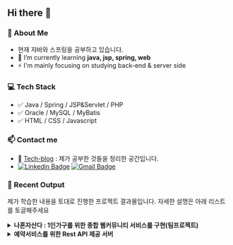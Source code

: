 ## Hi there 👋
### 💬 About Me
- 현재 자바와 스프링을 공부하고 있습니다.
- 🌱 I’m currently learning __java, jsp, spring, web__
- ⚡ I'm mainly focusing on studying back-end & server side

### &#128187; Tech Stack
- &#9989; Java / Spring / JSP&Servlet / PHP 
- &#9989; Oracle / MySQL / MyBatis
- &#9989; HTML / CSS / Javascript

### 📫 Contact me
- 📝 [Tech-blog](https://junu0516.tistory.com/) : 제가 공부한 것들을 정리한 공간입니다.
- [![Linkedin Badge](https://img.shields.io/badge/-LinkedIn-blue?style=flat-square&logo=Linkedin&logoColor=white&link=https://www.linkedin.com/in/junu0516/)](https://www.linkedin.com/in/junu0516/) [![Gmail Badge](https://img.shields.io/badge/Gmail-d14836?style=flat-square&logo=Gmail&logoColor=white&link=mailto:junu0516@yonsei.ac.kr)](mailto:junu0516@yonsei.ac.kr)

### 🌱  Recent Output 
제가 학습한 내용을 토대로 진행한 프로젝트 결과물입니다. 자세한 설명은 아래 리스트를 토글해주세요
<details>
   <summary><b>나혼자산다 : 1인가구를 위한 종합 웹커뮤니티 서비스를 구현(팀프로젝트)</b></summary>
<div markdown="1">
<br>
<a href="https://github.com/junu0516/ILIVEALONE_2">[저장소 보기]</a><hr>
   <p>
      Spring과 Oracle을 활용하여 팀프로젝트로 간단한 종합 웹커뮤니티 서비스를 구현하였으며,
      공동구매 기능 구현을 담당하였습니다.<br>
     추후 지속적으로 부족한 점을 보완하여 코드의 가독성 향상과 디자인의 통일성이 갖춰지는대로 호스팅을 시도할 예정입니다.   
   </p>
   <hr>
</div>
</details>
<details>
   <summary><b>예약서비스를 위한 Rest API 제공 서버</b></summary>
<div markdown="1">
<br>
<a href="https://github.com/junu0516/Reservation">[저장소 보기]</a><hr>
   <p>
      네이버 부스트코스 백엔드 과정을 수강하면서 학습한 내용을 토대로 REST API를 제공하는 백엔드 시스템을 구현하였습니다.<br>
      스프링과 MySQL을 활용하였으며, 향후 프론트엔드를 직접 구현하여 백엔드와 연동할 예정입니다.
   </p>
   <hr>
</div>
</details>   
<!--
**junu0516/junu0516** is a ✨ _special_ ✨ repository because its `README.md` (this file) appears on your GitHub profile.

Here are some ideas to get you started:

- 🔭 I’m currently working on ...
- 🌱 I’m currently learning ...
- 👯 I’m looking to collaborate on ...
- 🤔 I’m looking for help with ...
- 💬 Ask me about ...
- 📫 How to reach me: ...
- 😄 Pronouns: ...
- ⚡ Fun fact: ...
-->
[![My GitHub stats](https://github-readme-stats.vercel.app/api?username=junu0516)](https://github.com/junu0516/github-readme-stats)
